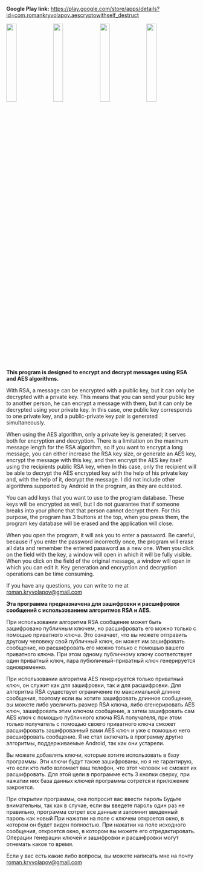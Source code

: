 **Google Play link:** https://play.google.com/store/apps/details?id=com.romankryvolapov.aescryptowithself_destruct

<img src="https://raw.githubusercontent.com/RomanKryvolapov/Java-and-Android/master/AESCryptoWithSelfDestruct%20%20-%202020%20-%20Android/Screenshot_1.png" width="23%" />&nbsp;&nbsp;<img src="https://raw.githubusercontent.com/RomanKryvolapov/Java-and-Android/master/AESCryptoWithSelfDestruct%20%20-%202020%20-%20Android/Screenshot_2.png" width="23%" />&nbsp;&nbsp;<img src="https://raw.githubusercontent.com/RomanKryvolapov/Java-and-Android/master/AESCryptoWithSelfDestruct%20%20-%202020%20-%20Android/Screenshot_3.png" width="23%" />&nbsp;&nbsp;<img src="https://raw.githubusercontent.com/RomanKryvolapov/Java-and-Android/master/AESCryptoWithSelfDestruct%20%20-%202020%20-%20Android/Screenshot_4.png" width="23%" />


**This program is designed to encrypt and decrypt messages using RSA and AES algorithms.**

With RSA, a message can be encrypted with a public key, but it can only be decrypted with a private key. This means that you can send your public key to another person, he can encrypt a message with them, but it can only be decrypted using your private key. In this case, one public key corresponds to one private key, and a public-private key pair is generated simultaneously.

When using the AES algorithm, only a private key is generated; it serves both for encryption and decryption. There is a limitation on the maximum message length for the RSA algorithm, so if you want to encrypt a long message, you can either increase the RSA key size, or generate an AES key, encrypt the message with this key, and then encrypt the AES key itself using the recipients public RSA key, when In this case, only the recipient will be able to decrypt the AES encrypted key with the help of his private key and, with the help of it, decrypt the message. I did not include other algorithms supported by Android in the program, as they are outdated.

You can add keys that you want to use to the program database. These keys will be encrypted as well, but I do not guarantee that if someone breaks into your phone that that person cannot decrypt them. For this purpose, the program has 3 buttons at the top, when you press them, the program key database will be erased and the application will close.

When you open the program, it will ask you to enter a password. Be careful, because if you enter the password incorrectly once, the program will erase all data and remember the entered password as a new one. When you click on the field with the key, a window will open in which it will be fully visible. When you click on the field of the original message, a window will open in which you can edit it. Key generation and encryption and decryption operations can be time consuming.

If you have any questions, you can write to me at [roman.kryvolapov@gmail.com](mailto:roman.kryvolapov@gmail.com)


**Эта программа предназначена для зашифровки и расшифровки сообщений с использованием алгоритмов RSA и AES.**

При использовании алгоритма RSA сообщение может быть зашифровано публичным ключем, но расшифровать его можно только с помощью приватного ключа. Это означает, что вы можете отправить другому человеку свой публичный ключ, он может им зашифровать сообщение, но расшифровать его можно только с помошью вашего приватного ключа. При этом одному публичному ключу соответствует один приватный ключ, пара пубюличный-приватный ключ генерируется одновременно.

При использовании алгоритма AES генерируется только приватный ключ, он служит как для зашифровки, так и для расшифровки. Для алгоритма RSA существует ограничение по максимальной длинне сообщения, поэтому если вы хотите зашифровать длинное сообщение, вы можете либо увеличить размер RSA ключа, либо сгенерировать AES ключ, зашифровать этим ключом сообщение, а затем зашифровать сам AES ключ с помощью публичного ключа RSA получателя, при этом только получатель с помощью своего приватного ключа сможет расшифровать зашифрованный вами AES ключ и уже с помошью него расшифровать сообщение. Я не стал включать в программу другие алгоритмы, поддерживаемые Android, так как они устарели.

Вы можете добавлять ключи, которые хотите использовать в базу программы. Эти ключи будут также зашифрованы, но я не гарантирую, что если кто либо взломает ваш телефон, что этот человек не сможет их расшифровать. Для этой цели в программе есть 3 кнопки сверху, при нажатии них база данных ключей программы сотрется и приложение закроется.

При открытии программы, она попросит вас ввести пароль Будьте внимательны, так как в случае, если вы введете пароль один раз не правильно, программа сотрет все данные и запомнит введенный пароль как новый При нажатии на поле с ключем откроется окно, в котором он будет виден полностью. При нажатии на поле исходного сообщения, откроется окно, в котором вы можете его отредактировать. Операции генерации ключей и зашифровки и расшифровки могут отнемать какое то время.

Если у вас есть какие либо вопросы, вы можете написать мне на почту [roman.kryvolapov@gmail.com](mailto:roman.kryvolapov@gmail.com)
